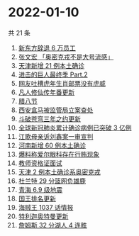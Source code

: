 # 2022-01-10

共 21 条

<!-- BEGIN -->
<!-- 最后更新时间 Mon Jan 10 2022 11:09:24 GMT+0800 (China Standard Time) -->

1. [新东方辞退 6 万员工](https://www.zhihu.com/search?q=新东方辞退员工)
1. [张文宏 「奥密克戎不是大号流感」](https://www.zhihu.com/search?q=奥密克戎)
1. [天津新增 21 例本土确诊](https://www.zhihu.com/search?q=天津疫情)
1. [进击的巨人最终季 Part.2](https://www.zhihu.com/search?q=进击的巨人)
1. [网友吐槽虎年生肖邮票没有虎威](https://www.zhihu.com/search?q=虎年生肖邮票)
1. [凡人修仙传年番更新](https://www.zhihu.com/search?q=凡人修仙传)
1. [腊八节](https://www.zhihu.com/search?q=腊八节)
1. [西安盒马被监管局立案查处](https://www.zhihu.com/search?q=西安盒马)
1. [斗破苍穹三年之约更新](https://www.zhihu.com/search?q=斗破苍穹三年之约)
1. [全球新冠肺炎累计确诊病例已突破 3 亿例](https://www.zhihu.com/search?q=全球新冠肺炎累计确诊病例)
1. [江歌母亲诉刘鑫案一审宣判](https://www.zhihu.com/search?q=江歌案)
1. [河南新增 60 例本土确诊](https://www.zhihu.com/search?q=河南疫情)
1. [爆料称爱尔眼科存在行贿现象](https://www.zhihu.com/search?q=爱尔眼科)
1. [教师资格证面试](https://www.zhihu.com/search?q=教师资格证面试)
1. [天津 2 例本土确诊系奥密克戎](https://www.zhihu.com/search?q=天津疫情)
1. [杜兰特 29 分篮网负雄鹿](https://www.zhihu.com/search?q=篮网)
1. [青海 6.9 级地震](https://www.zhihu.com/search?q=青海地震)
1. [国王排名更新](https://www.zhihu.com/search?q=国王排名)
1. [海贼王 1037 话情报](https://www.zhihu.com/search?q=海贼王)
1. [特利迦奥特曼更新](https://www.zhihu.com/search?q=特利迦奥特曼)
1. [詹姆斯 32 分湖人 4 连胜](https://www.zhihu.com/search?q=湖人)

<!-- END -->
